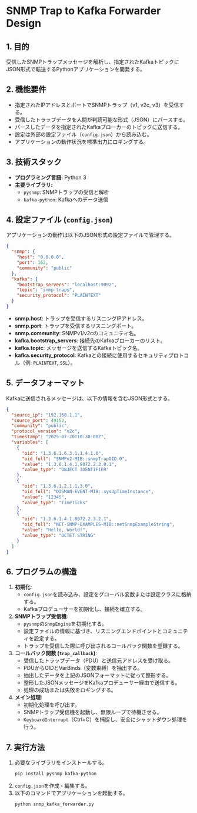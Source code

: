 # SNMP Trap to Kafka Forwarder Design

## 1. 目的

受信したSNMPトラップメッセージを解析し、指定されたKafkaトピックにJSON形式で転送するPythonアプリケーションを開発する。

## 2. 機能要件

-   指定されたIPアドレスとポートでSNMPトラップ（v1, v2c, v3）を受信する。
-   受信したトラップデータを人間が判読可能な形式（JSON）にパースする。
-   パースしたデータを指定されたKafkaブローカーのトピックに送信する。
-   設定は外部の設定ファイル（`config.json`）から読み込む。
-   アプリケーションの動作状況を標準出力にロギングする。

## 3. 技術スタック

-   **プログラミング言語:** Python 3
-   **主要ライブラリ:**
    -   `pysnmp`: SNMPトラップの受信と解析
    -   `kafka-python`: Kafkaへのデータ送信

## 4. 設定ファイル (`config.json`)

アプリケーションの動作は以下のJSON形式の設定ファイルで管理する。

```json
{
  "snmp": {
    "host": "0.0.0.0",
    "port": 162,
    "community": "public"
  },
  "kafka": {
    "bootstrap_servers": "localhost:9092",
    "topic": "snmp-traps",
    "security_protocol": "PLAINTEXT"
  }
}
```

-   **snmp.host**: トラップを受信するリスニングIPアドレス。
-   **snmp.port**: トラップを受信するリスニングポート。
-   **snmp.community**: SNMPv1/v2cのコミュニティ名。
-   **kafka.bootstrap_servers**: 接続先のKafkaブローカーのリスト。
-   **kafka.topic**: メッセージを送信するKafkaトピック名。
-   **kafka.security_protocol**: Kafkaとの接続に使用するセキュリティプロトコル（例: `PLAINTEXT`, `SSL`）。

## 5. データフォーマット

Kafkaに送信されるメッセージは、以下の情報を含むJSON形式とする。

```json
{
  "source_ip": "192.168.1.1",
  "source_port": 49152,
  "community": "public",
  "protocol_version": "v2c",
  "timestamp": "2025-07-20T10:30:00Z",
  "variables": [
    {
      "oid": "1.3.6.1.6.3.1.1.4.1.0",
      "oid_full": "SNMPv2-MIB::snmpTrapOID.0",
      "value": "1.3.6.1.4.1.8072.2.3.0.1",
      "value_type": "OBJECT IDENTIFIER"
    },
    {
      "oid": "1.3.6.1.2.1.1.3.0",
      "oid_full": "DISMAN-EVENT-MIB::sysUpTimeInstance",
      "value": "12345",
      "value_type": "TimeTicks"
    },
    {
      "oid": "1.3.6.1.4.1.8072.2.3.2.1",
      "oid_full": "NET-SNMP-EXAMPLES-MIB::netSnmpExampleString",
      "value": "Hello, World!",
      "value_type": "OCTET STRING"
    }
  ]
}
```

## 6. プログラムの構造

1.  **初期化**:
    -   `config.json`を読み込み、設定をグローバル変数または設定クラスに格納する。
    -   Kafkaプロデューサーを初期化し、接続を確立する。
2.  **SNMPトラップ受信機**:
    -   `pysnmp`の`SnmpEngine`を初期化する。
    -   設定ファイルの情報に基づき、リスニングエンドポイントとコミュニティを設定する。
    -   トラップを受信した際に呼び出されるコールバック関数を登録する。
3.  **コールバック関数 (`trap_callback`)**:
    -   受信したトラップデータ（PDU）と送信元アドレスを受け取る。
    -   PDUからOIDとVarBinds（変数束縛）を抽出する。
    -   抽出したデータを上記のJSONフォーマットに従って整形する。
    -   整形したJSONメッセージをKafkaプロデューサー経由で送信する。
    -   処理の成功または失敗をロギングする。
4.  **メイン処理**:
    -   初期化処理を呼び出す。
    -   SNMPトラップ受信機を起動し、無限ループで待機させる。
    -   `KeyboardInterrupt`（Ctrl+C）を捕捉し、安全にシャットダウン処理を行う。

## 7. 実行方法

1.  必要なライブラリをインストールする。
    ```bash
    pip install pysnmp kafka-python
    ```
2.  `config.json`を作成・編集する。
3.  以下のコマンドでアプリケーションを起動する。
    ```bash
    python snmp_kafka_forwarder.py
    ```
